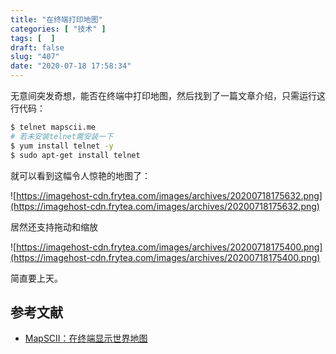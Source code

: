```yaml
---
title: "在终端打印地图"
categories: [ "技术" ]
tags: [  ]
draft: false
slug: "407"
date: "2020-07-18 17:58:34"
---
```


无意间突发奇想，能否在终端中打印地图，然后找到了一篇文章介绍，只需运行这行代码：

```bash
$ telnet mapscii.me
# 若未安装telnet需安装一下
$ yum install telnet -y
$ sudo apt-get install telnet
```

就可以看到这幅令人惊艳的地图了：

![https://imagehost-cdn.frytea.com/images/archives/20200718175632.png](https://imagehost-cdn.frytea.com/images/archives/20200718175632.png)

居然还支持拖动和缩放

![https://imagehost-cdn.frytea.com/images/archives/20200718175400.png](https://imagehost-cdn.frytea.com/images/archives/20200718175400.png)

简直要上天。

## 参考文献

- [MapSCII：在终端显示世界地图](https://zhuanlan.zhihu.com/p/33752677)